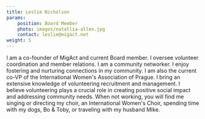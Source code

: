 ```yaml
---
title: Leslie Nicholson
params:
    position: Board Member
    photo: images/natallia-allen.jpg
    contact: leslie@migact.net
weight: 5
---
```


I am a co-founder of MigAct and current Board member. I oversee volunteer coordination and member relations. I am a community networker. I enjoy fostering and nurturing connections in my community. I am also the current co-VP of the International Women's Association of Prague. I bring an extensive knowledge of volunteering recruitment and management. I believe volunteering plays a crucial role in creating positive social impact and addressing community needs. When not working, you will find me singing or directing my choir, an International Women's Choir, spending time with my dogs, Bo & Toby, or traveling with my husband Mike.
